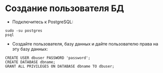 # Создание пользователя БД
* Подключитесь к PostgreSQL:
```
sudo -su postgres
psql
```
* Создайте пользователя, базу данных и дайте пользователю права на эту базу данных:
```
CREATE USER dbuser PASSWORD 'password';
CREATE DATABASE dbname;
GRANT ALL PRIVILEGES ON DATABASE dbname TO dbuser;
```

